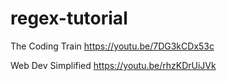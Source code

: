 # regex-tutorial

The Coding Train https://youtu.be/7DG3kCDx53c

Web Dev Simplified https://youtu.be/rhzKDrUiJVk